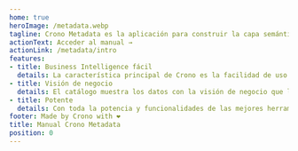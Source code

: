 ```yaml
---
home: true
heroImage: /metadata.webp
tagline: Crono Metadata es la aplicación para construir la capa semántica de Crono
actionText: Acceder al manual →
actionLink: /metadata/intro
features:
- title: Business Intelligence fácil
  details: La característica principal de Crono es la facilidad de uso. Así de simple. ❤️
- title: Visión de negocio
  details: El catálogo muestra los datos con la visión de negocio que los analistas necesitan.🧑‍🦰
- title: Potente
  details: Con toda la potencia y funcionalidades de las mejores herramientas de BI. 🛠️
footer: Made by Crono with ❤️
title: Manual Crono Metadata
position: 0
---
```


